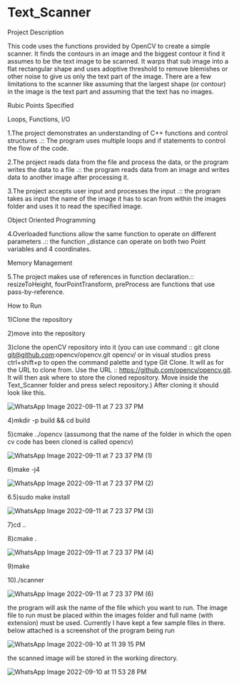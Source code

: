 # Text_Scanner

Project Description

This code uses the functions provided by OpenCV to create a simple scanner. It finds the contours in an image and the biggest contour it find it assumes to be the text image to be scanned. It warps that sub image into a flat rectangular shape and uses adoptive threshold to remove blemishes or other noise to give us only the text part of the image. There are a few limitations to the scanner like assuming that the largest shape (or contour) in the image is the text part and assuming that the text has no images.

Rubic Points Specified

Loops, Functions, I/O

1.The project demonstrates an understanding of C++ functions and control structures .:: The program uses multiple loops and if statements to control the flow of the code.

2.The project reads data from the file and process the data, or the program writes the data to a file .:: the program reads data from an image and writes data to another image after processing it.

3.The project accepts user input and processes the input .:: the program takes as input the name of the image it has to scan from within the images folder and uses it to read the specified image.

Object Oriented Programming

4.Overloaded functions allow the same function to operate on different parameters .:: the function _distance can operate on both two Point variables and 4 coordinates.

Memory Management

5.The project makes use of references in function declaration.:: resizeToHeight, fourPointTransform, preProcess are functions that use pass-by-reference.

How to Run

1)Clone the repository

2)move into the repository

3)clone the openCV repository into it (you can use command :: git clone git@github.com:opencv/opencv.git opencv/ or in visual studios press ctrl+shift+p to open the command palette and type Git Clone. It will as for the URL to clone from. Use the URL :: https://github.com/opencv/opencv.git. It will then ask where to store the cloned repository. Move inside the Text_Scanner folder and press select repository.)
After cloning it should look like this.

![WhatsApp Image 2022-09-11 at 7 23 37 PM](https://user-images.githubusercontent.com/51983729/189531534-6d33d688-1559-4be6-b331-1ae7e71c02d7.jpeg)


4)mkdir -p build && cd build

5)cmake ../opencv (assumong that the name of the folder in which the open cv code has been cloned is called opencv)


![WhatsApp Image 2022-09-11 at 7 23 37 PM (1)](https://user-images.githubusercontent.com/51983729/189531590-e3ee0638-2a23-4d9d-b2df-de0cd682c418.jpeg)


6)make -j4  

![WhatsApp Image 2022-09-11 at 7 23 37 PM (2)](https://user-images.githubusercontent.com/51983729/189531669-7e40b496-2b1a-44bd-97e5-10f660a16cab.jpeg)


6.5)sudo make install

![WhatsApp Image 2022-09-11 at 7 23 37 PM (3)](https://user-images.githubusercontent.com/51983729/189531725-4d7874ce-7433-425d-865b-54100263d5f6.jpeg)


7)cd ..

8)cmake .

![WhatsApp Image 2022-09-11 at 7 23 37 PM (4)](https://user-images.githubusercontent.com/51983729/189531762-7de4cdf9-0212-4eab-9d7e-0ceb96b788e0.jpeg)


9)make

10)./scanner

![WhatsApp Image 2022-09-11 at 7 23 37 PM (6)](https://user-images.githubusercontent.com/51983729/189531786-9e7434cb-0b25-4f3f-9921-5a85f92ee4d4.jpeg)


the program will ask the name of the file which you want to run. The image file to run must be placed within the images folder and full name (with extension) must be used. Currently I have kept a few sample files in there.
below attached is a screenshot of the program being run

![WhatsApp Image 2022-09-10 at 11 39 15 PM](https://user-images.githubusercontent.com/51983729/189496320-ae6b802a-39ac-4e1c-8f1e-89ddb3237c89.jpeg)

the scanned image will be stored in the working directory.

![WhatsApp Image 2022-09-10 at 11 53 28 PM](https://user-images.githubusercontent.com/51983729/189496756-33372130-03aa-4f56-b275-4f61cd0bf733.jpeg)

